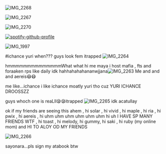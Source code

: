 ![IMG_2268](https://github.com/user-attachments/assets/8a604604-3904-4aca-a25d-554261716188)

![IMG_2267](https://github.com/user-attachments/assets/667a6814-4dd5-4396-9030-1a351d4b2045)




![IMG_2270](https://github.com/user-attachments/assets/7dc912dd-b0d5-4af2-a919-cfa1f80b8d9a)









[![spotify-github-profile](https://spotify-github-profile.kittinanx.com/api/view?uid=31r2y3pavri7wn4c2nekhbpiangy&cover_image=true&theme=novatorem&show_offline=false&background_color=fdffff&interchange=false&bar_color=baf3ff&bar_color_cover=false)](https://github.com/kittinan/spotify-github-profile)




![IMG_1997](https://github.com/user-attachments/assets/71eb3d13-294e-41a4-85b6-7521c933b88e)



 

#ichance yuri when???
guys look fem itrapped
![IMG_2264](https://github.com/user-attachments/assets/395a0cf7-0a3b-429f-a850-1712ed8db457)

hmmmmmmmmmmmmmmWhat what hi me maya i host mafia , fts and foraaken rps like daily idk hahhahahahananwjjana![IMG_2263](https://github.com/user-attachments/assets/80bc5235-5fcf-4951-b71c-36b6d67a279b)
Me and and and aereis😷😷

me like...ichance i like ichance moatly yuri tho cuz YURI ICHANCE DROOSSZZ

guys whoch one is reaLll😪😪itrapped
![IMG_2265](https://github.com/user-attachments/assets/3ef92286-3027-4861-8f9d-8860ca01b9dd)
idk acatullay

ok if my friends are seeing this ahem , hi solar , hi vivid , hi maple , hi ria , hi pwix , hi aereis , hi uhm uhm uhm uhm uhm uhm hi uh I HAVE SP MANY FRIENDS WTF , hi toast , hi melody, hi gummy, hi saki , hi ruby (my online mom) and HI TO ALOY OD MY FRIENDS

![IMG_2266](https://github.com/user-attachments/assets/cfe69e84-c28d-4261-9919-0584224bfb8c)

sayonara...pls sign my atabook btw



